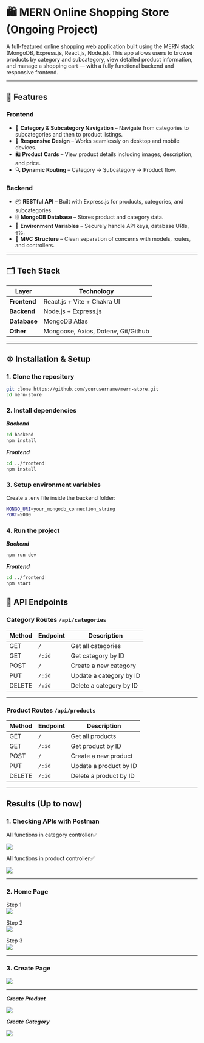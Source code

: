 # 🛍️ MERN Online Shopping Store (Ongoing Project)

A full-featured online shopping web application built using the MERN stack (MongoDB, Express.js, React.js, Node.js).
This app allows users to browse products by category and subcategory, view detailed product information, and manage a shopping cart — with a fully functional backend and responsive frontend.

---

## 🚀 Features  
### Frontend  
- 📂 **Category & Subcategory Navigation** – Navigate from categories to subcategories and then to product listings.  
- 📱 **Responsive Design** – Works seamlessly on desktop and mobile devices.  
- 🛍 **Product Cards** – View product details including images, description, and price.  
- 🔍 **Dynamic Routing** – Category → Subcategory → Product flow.  

### Backend  
- 📦 **RESTful API** – Built with Express.js for products, categories, and subcategories.  
- 🗄 **MongoDB Database** – Stores product and category data.  
- 🔐 **Environment Variables** – Securely handle API keys, database URIs, etc.  
- 📜 **MVC Structure** – Clean separation of concerns with models, routes, and controllers.

---

## 🗂️ Tech Stack

| Layer       | Technology |
|-------------|------------|
| **Frontend** | React.js + Vite + Chakra UI |
| **Backend**  | Node.js + Express.js |
| **Database** | MongoDB Atlas |
| **Other**    | Mongoose, Axios, Dotenv, Git/Github |

---  

## ⚙️ Installation & Setup
### 1. Clone the repository
```sh 
git clone https://github.com/yourusername/mern-store.git
cd mern-store
```
### 2. Install dependencies
***Backend***
```sh
cd backend
npm install
```

***Frontend***
```sh
cd ../frontend
npm install
```

### 3. Setup environment variables  
Create a .env file inside the backend folder:
```sh
MONGO_URI=your_mongodb_connection_string
PORT=5000
```

### 4. Run the project
***Backend***
```sh
npm run dev
```

***Frontend***
```sh
cd ../frontend
npm start
```

## 📌 API Endpoints  

### **Category Routes** `/api/categories`
| Method | Endpoint             | Description                  |
|--------|----------------------|------------------------------|
| GET    | `/`                  | Get all categories           |
| GET    | `/:id`               | Get category by ID           |
| POST   | `/`                  | Create a new category        | 
| PUT    | `/:id`               | Update a category by ID      |
| DELETE | `/:id`               | Delete a category by ID      | 
---

### **Product Routes** `/api/products`
| Method | Endpoint             | Description                         | 
|--------|----------------------|-------------------------------------|
| GET    | `/`                  | Get all products                    |
| GET    | `/:id`               | Get product by ID                   | 
| POST   | `/`                  | Create a new product                | 
| PUT    | `/:id`               | Update a product by ID              | 
| DELETE | `/:id`               | Delete a product by ID              |
---

## Results (Up to now)
### 1. Checking APIs with Postman  
  
All functions in category controller✅  
  
![](./Results/postmancategory.png)  
  
All functions in product controller✅  
  
![](./Results/postmanproduct.png)  

---

### 2. Home Page  
Step 1  
![](./Results/Homepage_v1.png)  

Step 2  
![](./Results/Homepage_v2.png)

Step 3  
![](./Results/Homepage_v3.png)

---

### 3. Create Page

![](./Results/create)

---

***Create Product***

![](./Results/addproduct)

***Create Category***

![](./Results/addcategory)







